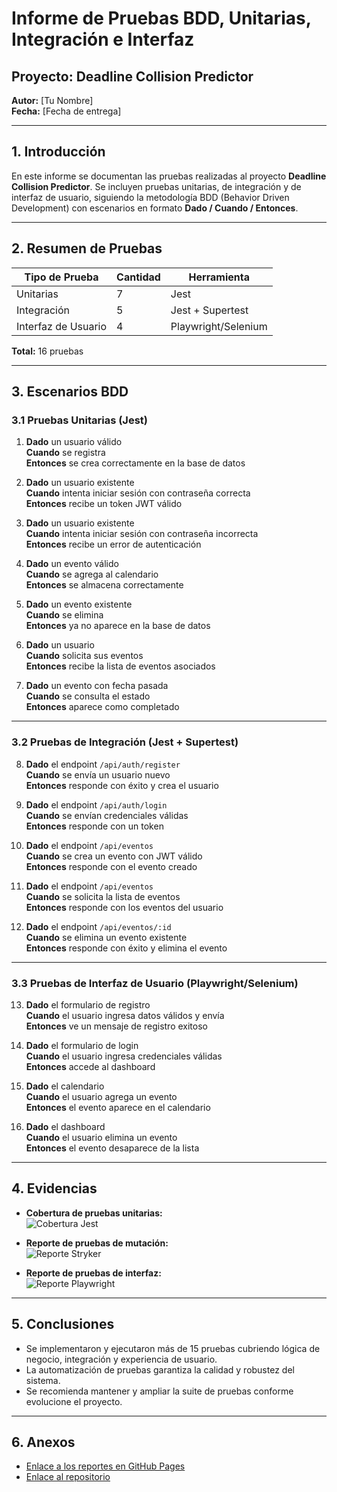 # Informe de Pruebas BDD, Unitarias, Integración e Interfaz

## Proyecto: Deadline Collision Predictor

**Autor:** [Tu Nombre]  
**Fecha:** [Fecha de entrega]

---

## 1. Introducción

En este informe se documentan las pruebas realizadas al proyecto **Deadline Collision Predictor**. Se incluyen pruebas unitarias, de integración y de interfaz de usuario, siguiendo la metodología BDD (Behavior Driven Development) con escenarios en formato **Dado / Cuando / Entonces**.

---

## 2. Resumen de Pruebas

| Tipo de Prueba      | Cantidad | Herramienta         |
|---------------------|----------|---------------------|
| Unitarias           | 7        | Jest                |
| Integración         | 5        | Jest + Supertest    |
| Interfaz de Usuario | 4        | Playwright/Selenium |

**Total:** 16 pruebas

---

## 3. Escenarios BDD

### 3.1 Pruebas Unitarias (Jest)

1. **Dado** un usuario válido  
   **Cuando** se registra  
   **Entonces** se crea correctamente en la base de datos

2. **Dado** un usuario existente  
   **Cuando** intenta iniciar sesión con contraseña correcta  
   **Entonces** recibe un token JWT válido

3. **Dado** un usuario existente  
   **Cuando** intenta iniciar sesión con contraseña incorrecta  
   **Entonces** recibe un error de autenticación

4. **Dado** un evento válido  
   **Cuando** se agrega al calendario  
   **Entonces** se almacena correctamente

5. **Dado** un evento existente  
   **Cuando** se elimina  
   **Entonces** ya no aparece en la base de datos

6. **Dado** un usuario  
   **Cuando** solicita sus eventos  
   **Entonces** recibe la lista de eventos asociados

7. **Dado** un evento con fecha pasada  
   **Cuando** se consulta el estado  
   **Entonces** aparece como completado

---

### 3.2 Pruebas de Integración (Jest + Supertest)

8. **Dado** el endpoint `/api/auth/register`  
   **Cuando** se envía un usuario nuevo  
   **Entonces** responde con éxito y crea el usuario

9. **Dado** el endpoint `/api/auth/login`  
   **Cuando** se envían credenciales válidas  
   **Entonces** responde con un token

10. **Dado** el endpoint `/api/eventos`  
    **Cuando** se crea un evento con JWT válido  
    **Entonces** responde con el evento creado

11. **Dado** el endpoint `/api/eventos`  
    **Cuando** se solicita la lista de eventos  
    **Entonces** responde con los eventos del usuario

12. **Dado** el endpoint `/api/eventos/:id`  
    **Cuando** se elimina un evento existente  
    **Entonces** responde con éxito y elimina el evento

---

### 3.3 Pruebas de Interfaz de Usuario (Playwright/Selenium)

13. **Dado** el formulario de registro  
    **Cuando** el usuario ingresa datos válidos y envía  
    **Entonces** ve un mensaje de registro exitoso

14. **Dado** el formulario de login  
    **Cuando** el usuario ingresa credenciales válidas  
    **Entonces** accede al dashboard

15. **Dado** el calendario  
    **Cuando** el usuario agrega un evento  
    **Entonces** el evento aparece en el calendario

16. **Dado** el dashboard  
    **Cuando** el usuario elimina un evento  
    **Entonces** el evento desaparece de la lista

---

## 4. Evidencias

- **Cobertura de pruebas unitarias:**  
  ![Cobertura Jest](ruta/a/tu/captura-cobertura.png)

- **Reporte de pruebas de mutación:**  
  ![Reporte Stryker](ruta/a/tu/captura-stryker.png)

- **Reporte de pruebas de interfaz:**  
  ![Reporte Playwright](ruta/a/tu/captura-playwright.png)

---

## 5. Conclusiones

- Se implementaron y ejecutaron más de 15 pruebas cubriendo lógica de negocio, integración y experiencia de usuario.
- La automatización de pruebas garantiza la calidad y robustez del sistema.
- Se recomienda mantener y ampliar la suite de pruebas conforme evolucione el proyecto.

---

## 6. Anexos

- [Enlace a los reportes en GitHub Pages](URL_AQUI)
- [Enlace al repositorio](URL_AQUI)
